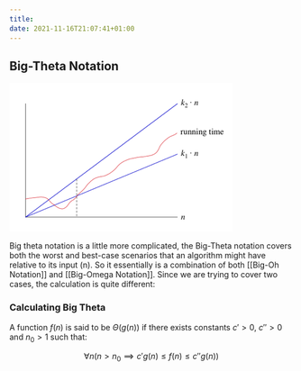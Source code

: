 ```yaml
---
title: 
date: 2021-11-16T21:07:41+01:00
---
```


## Big-Theta Notation

![Big-Theta notation](/Images/Pastedimage20211112113644.png)

Big theta notation is a little more complicated, the Big-Theta notation covers both the worst and best-case scenarios that an algorithm might have relative to its input (n). So it essentially is a combination of both [[Big-Oh Notation]] and [[Big-Omega Notation]]. Since we are trying to cover two cases, the calculation is quite different:

###  Calculating Big Theta

A function $f(n)$ is said to be $\Theta(g(n))$ if there exists constants $c' > 0$, $c'' > 0$  and $n_0 > 1$ such that:

$$\forall n (n > n_0 \implies c'g(n) \leq f(n) \leq c''g(n))$$
